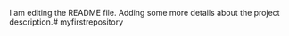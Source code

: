 I am editing the README file. Adding some more details about the project description.# myfirstrepository
